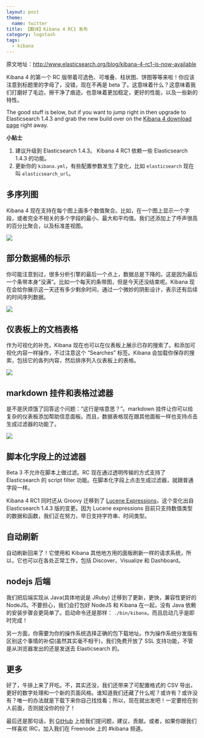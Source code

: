 ```yaml
---
layout: post
theme:
  name: twitter
title: 【翻译】Kibana 4 RC1 发布
category: logstash
tags:
  - kibana
---
```


原文地址：<http://www.elasticsearch.org/blog/kibana-4-rc1-is-now-available>

Kibana 4 的第一个 RC 版带着可选色、可堆叠、柱状图、饼图等等来啦！你应该注意到标题里的字母了，没错，现在不再是 beta 了。这意味着什么？这意味着我们打磨好了毛边，擦干净了痕迹。也意味着更加稳定，更好的性能，以及一些新的特性。

The good stuff is below, but if you want to jump right in then upgrade to Elasticsearch 1.4.3 and grab the new build over on the [Kibana 4 download page](http://www.elasticsearch.org/overview/kibana/installation/) right away.

**小贴士**

1. 建议升级到 Elasticsearch 1.4.3。 Kibana 4 RC1 依赖一些 Elasticsearch 1.4.3 的功能。
2. 更新你的 `kibana.yml`，有些配置参数发生了变化，比如 `elasticsearch` 现在叫 `elasticsearch_url`。

## 多序列图

Kibana 4 现在支持在每个图上画多个数值聚合。比如，在一个图上显示一个字段，或者完全不相关的多个字段的最小、最大和平均值。我们还添加上了呼声很高的百分比聚合，以及标准差视图。

![](http://www.elasticsearch.org/content/uploads/2015/02/Screen-Shot-2015-02-11-at-4.47.29-PM-1024x572.png)

## 部分数据桶的标示

你可能注意到过，很多分析引擎的最后一个点上，数据总是下降的。这是因为最后一个条带本身“没满”。比如一个每天的条带图，但是今天还没结束呢。Kibana 现在会给你展示这一天还有多少剩余时间，通过一个微妙的阴影设计，表示还有后续的时间序列数据。

![](http://www.elasticsearch.org/content/uploads/2015/02/Screen-Shot-2015-02-10-at-8.20.44-AM-1024x573.png)

## 仪表板上的文档表格

作为可视化的补充，Kibana 现在也可以在仪表板上展示已存的搜索了。和添加可视化内容一样操作，不过注意这个 “Searches” 标签。Kibana 会加载你保存的搜索，包括它的各列内容，然后排序列入仪表板上的表格。

![](http://www.elasticsearch.org/content/uploads/2015/02/Screen-Shot-2015-02-11-at-4.53.55-PM-1024x633.png)

## markdown 挂件和表格过滤器

是不是厌烦饿了回答这个问题：“这行是啥意思？”。markdown 挂件让你可以给复杂的仪表板添加帮助信息面板。而且，数据表格现在跟其他面板一样也支持点击生成过滤器的功能了。

![](http://www.elasticsearch.org/content/uploads/2015/02/Screen-Shot-2015-02-11-at-9.13.34-PM-1024x677.png)

## 脚本化字段上的过滤器

Beta 3 不允许在脚本上做过滤。RC 现在通过透明传输的方式支持了 Elasticsearch 的 script filter 功能。在脚本化字段上点击生成过滤器，就跟普通字段一样。

Kibana 4 RC1 同时还从 Groovy 迁移到了 [Lucene Expressions](http://www.elasticsearch.org/guide/en/elasticsearch/reference/current/modules-scripting.html#_lucene_expressions_scripts)，这个变化出自 Elasticsearch 1.4.3 版的变更。因为 Lucene expressions 目前只支持数值类型的数据和函数，我们正在努力，早日支持字符串、时间类型。

## 自动刷新

自动刷新回来了！它使用和 Kibana 其他地方用的面板刷新一样的请求系统，所以，它也可以在各处正常工作，包括 Discover，Visualize 和 Dashboard。

## nodejs 后端

我们把后端实现从 Java(具体地说是 JRuby) 迁移到了更新，更快，兼容性更好的 NodeJS。不要担心，我们会打包好 NodeJS 和 Kibana 在一起，没有 Java 依赖的安装步骤会更简单了。启动命令还是那样： `./bin/kibana`，而且启动几乎是即时完成！

另一方面，你需要为你的操作系统选择正确的包下载地址。作为操作系统分发版有区别这个事情的补偿(虽然其实毫不相干)，我们免费开放了 SSL 支持功能，不管是从浏览器发出的还是发送去 Elasticsearch 的。

## 更多

好了，牛排上来了开吃。不，其实还没，我们还带来了可配置格式的 CSV 导出，更好的数字处理和一个新的页面风格。谁知道我们还藏了什么呢？或许有？或许没有？唯一的办法就是下载下来你自己找找看；所以，现在就出发吧！一定要抢在别人前面，否则就没你的份了！

最后还是那句话，到 [GitHub](https://github.com/elasticsearch/kibana) 上给我们提问题，建议，贡献。或者，如果你跟我们一样喜欢 IRC，加入我们在 Freenode 上的 #kibana 频道。
